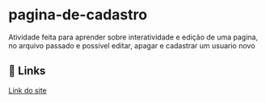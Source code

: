 # pagina-de-cadastro

Atividade feita para aprender sobre interatividade e edição de uma pagina, no arquivo passado e possivel editar, apagar e cadastrar um usuario novo

## 🔗 Links
[Link do site](https://mathfm.github.io/pagina-de-cadastro/#)
